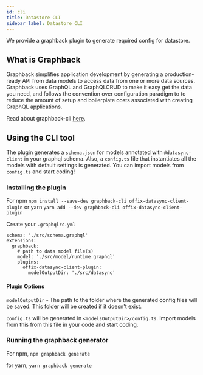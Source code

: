 ```yaml
---
id: cli
title: Datastore CLI
sidebar_label: Datastore CLI
---
```


We provide a graphback plugin to generate required config for datastore.

## What is Graphback

Graphback simplifies application development by generating a production-ready API
from data models to access data from one or more data sources.
Graphback uses GraphQL and GraphQLCRUD to make it easy get the data you need,
and follows the convention over configuration paradigm to to reduce the amount of
setup and boilerplate costs associated with creating GraphQL applications.

Read about graphback-cli [here](https://graphback.dev/docs/cli/graphback-cli).

## Using the CLI tool

The plugin generates a `schema.json` for models annotated with `@datasync-client` in your graphql schema.
Also, a `config.ts` file that instantiates all the models with default settings is generated.
You can import models from `config.ts` and start coding!

### Installing the plugin

For npm
`npm install --save-dev graphback-cli offix-datasync-client-plugin`
or yarn
`yarn add --dev graphback-cli offix-datasync-client-plugin`

Create your `.graphqlrc.yml`

```
schema: './src/schema.graphql'
extensions:
  graphback:
    # path to data model file(s)
    model: './src/model/runtime.graphql'
    plugins:
      offix-datasync-client-plugin:
        modelOutputDir: './src/datasync'
```

#### Plugin Options

`modelOutputDir` - The path to the folder where the generated config files will be saved.
This folder will be created if it doesn't exist.

`config.ts` will be generated in `<modelsOutputDir>/config.ts`.
Import models from this from this file in your code and start coding.

### Running the graphback generator

For npm,
`npm graphback generate`

for yarn,
`yarn graphback generate`
